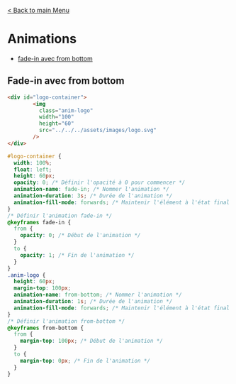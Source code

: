 [< Back to main Menu](https://github.com/gsoulie/css-resources/blob/master/index.md)    

# Animations

* [fade-in avec from bottom](#fade-in-avec-from-bottom)     

## Fade-in avec from bottom

````html
<div id="logo-container">
        <img
          class="anim-logo"
          width="100"
          height="60"
          src="../../../assets/images/logo.svg"
        />
</div>
````

````css
#logo-container {
  width: 100%;
  float: left;
  height: 60px;
  opacity: 0; /* Définir l'opacité à 0 pour commencer */
  animation-name: fade-in; /* Nommer l'animation */
  animation-duration: 3s; /* Durée de l'animation */
  animation-fill-mode: forwards; /* Maintenir l'élément à l'état final de l'animation */
}
/* Définir l'animation fade-in */
@keyframes fade-in {
  from {
    opacity: 0; /* Début de l'animation */
  }
  to {
    opacity: 1; /* Fin de l'animation */
  }
}
.anim-logo {
  height: 60px;
  margin-top: 100px;
  animation-name: from-bottom; /* Nommer l'animation */
  animation-duration: 1s; /* Durée de l'animation */
  animation-fill-mode: forwards; /* Maintenir l'élément à l'état final de l'animation */
}
/* Définir l'animation from-bottom */
@keyframes from-bottom {
  from {
    margin-top: 100px; /* Début de l'animation */
  }
  to {
    margin-top: 0px; /* Fin de l'animation */
  }
}
````
